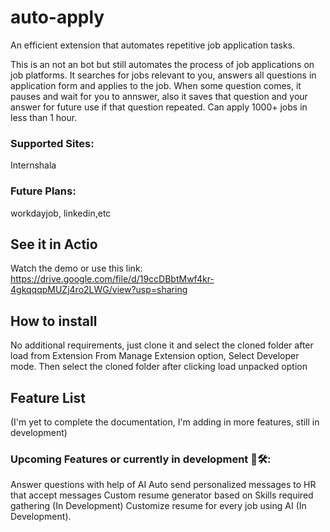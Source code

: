 # auto-apply
An efficient extension that automates repetitive job application tasks.

This is an not an bot but still automates the process of job applications on job platforms. It searches for jobs relevant to you, answers all questions in application form and applies to the job.
When some question comes, it pauses and wait for you to annswer, also it saves that question and your answer for future use if that question repeated.
Can apply 1000+ jobs in less than 1 hour.

### Supported Sites:
Internshala

### Future Plans:
workdayjob,
linkedin,etc

## See it in Actio
Watch the demo or use this link: https://drive.google.com/file/d/19ccDBbtMwf4kr-4gkqqqpMUZj4ro2LWG/view?usp=sharing

## How to install
No additional requirements, just clone it and select the cloned folder after load from Extension
From Manage Extension option, Select Developer mode.
Then select the cloned folder after clicking load unpacked option

## Feature List
(I'm yet to complete the documentation, I'm adding in more features, still in development)

### Upcoming Features or currently in development 🤖🛠️:
Answer questions with help of AI
Auto send personalized messages to HR that accept messages
Custom resume generator based on Skills required gathering (In Development)
Customize resume for every job using AI (In Development).
